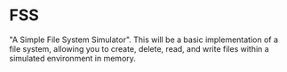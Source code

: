 # FSS
"A Simple File System Simulator". This will be a basic implementation of a file system, allowing you to create, delete, read, and write files within a simulated environment in memory.

